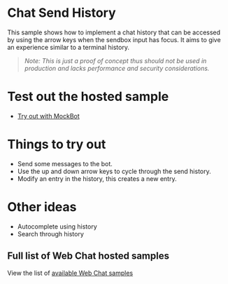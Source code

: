 # Chat Send History

This sample shows how to implement a chat history that can be accessed by using the arrow keys when the
sendbox input has focus. It aims to give an experience similar to a terminal history.

> _Note: This is just a proof of concept thus should not be used in production
> and lacks performance and security considerations._

# Test out the hosted sample

-  [Try out with MockBot](https://microsoft.github.io/BotFramework-WebChat/17.chat-send-history)

# Things to try out

-  Send some messages to the bot.
-  Use the up and down arrow keys to cycle through the send history.
-  Modify an entry in the history, this creates a new entry.

# Other ideas

-  Autocomplete using history
-  Search through history

## Full list of Web Chat hosted samples

View the list of [available Web Chat samples](https://github.com/microsoft/BotFramework-WebChat/tree/master/samples)
